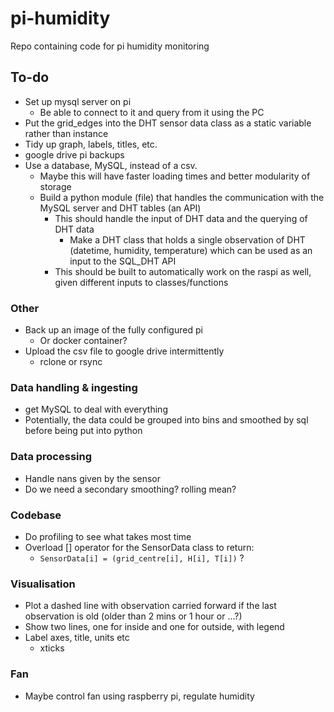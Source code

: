 # pi-humidity
Repo containing code for pi humidity monitoring

## To-do
- Set up mysql server on pi
  - Be able to connect to it and query from it using the PC
- Put the grid_edges into the DHT sensor data class as a static variable rather than instance
- Tidy up graph, labels, titles, etc.
- google drive pi backups
- Use a database, MySQL, instead of a csv.
  - Maybe this will have faster loading times and better modularity of storage
  - Build a python module (file) that handles the communication with the MySQL server and DHT tables (an API)
    - This should handle the input of DHT data and the querying of DHT data
      - Make a DHT class that holds a single observation of DHT (datetime, humidity, temperature) which can be used as an input to the SQL_DHT API
    - This should be built to automatically work on the raspi as well, given different inputs to classes/functions

### Other
- Back up an image of the fully configured pi
  - Or docker container?
- Upload the csv file to google drive intermittently
  - rclone or rsync

### Data handling & ingesting
- get MySQL to deal with everything
- Potentially, the data could be grouped into bins and smoothed by sql before being put into python

### Data processing
- Handle nans given by the sensor
- Do we need a secondary smoothing? rolling mean?

### Codebase
- Do profiling to see what takes most time
- Overload [] operator for the SensorData class to return: 
  - ```SensorData[i] = (grid_centre[i], H[i], T[i])``` ?

### Visualisation
- Plot a dashed line with observation carried forward if the last observation is old (older than 2 mins or 1 hour or ...?)
- Show two lines, one for inside and one for outside, with legend
- Label axes, title, units etc
  - xticks

### Fan
- Maybe control fan using raspberry pi, regulate humidity


